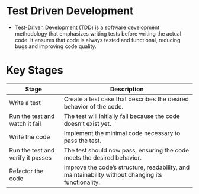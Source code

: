 # Test Driven Development
- [Test-Driven Development (TDD)](https://en.wikipedia.org/wiki/Test-driven_development) is a software development methodology that emphasizes writing tests before writing the actual code. It ensures that code is always tested and functional, reducing bugs and improving code quality.

# Key Stages

| Stage                             | Description                                                                                        |
|-----------------------------------|----------------------------------------------------------------------------------------------------|
| Write a test                      | Create a test case that describes the desired behavior of the code.                                |
| Run the test and watch it fail    | The test will initially fail because the code doesn’t exist yet.                                   |
| Write the code                    | Implement the minimal code necessary to pass the test.                                             |
| Run the test and verify it passes | The test should now pass, ensuring the code meets the desired behavior.                            |
| Refactor the code                 | Improve the code’s structure, readability, and maintainability without changing its functionality. |
